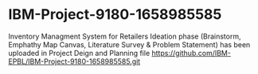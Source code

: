 # IBM-Project-9180-1658985585
Inventory Managment System for Retailers
Ideation phase (Brainstorm, Emphathy Map Canvas, Literature Survey & Problem Statement) has been uploaded in Project Deign and Planning file https://github.com/IBM-EPBL/IBM-Project-9180-1658985585.git

